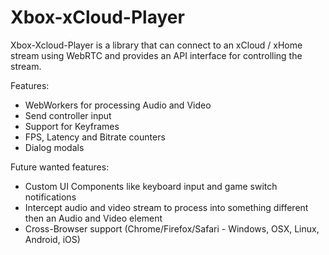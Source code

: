 # Xbox-xCloud-Player

Xbox-Xcloud-Player is a library that can connect to an xCloud / xHome stream using WebRTC and provides an API interface for controlling the stream.

Features:
- WebWorkers for processing Audio and Video
- Send controller input
- Support for Keyframes
- FPS, Latency and Bitrate counters
- Dialog modals

Future wanted features:
- Custom UI Components like keyboard input and game switch notifications
- Intercept audio and video stream to process into something different then an Audio and Video element
- Cross-Browser support (Chrome/Firefox/Safari - Windows, OSX, Linux, Android, iOS)